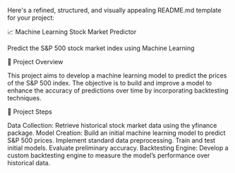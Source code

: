 Here's a refined, structured, and visually appealing README.md template for your project:

📈 Machine Learning Stock Market Predictor

Predict the S&P 500 stock market index using Machine Learning

📝 Project Overview

This project aims to develop a machine learning model to predict the prices of the S&P 500 index. The objective is to build and improve a model to enhance the accuracy of predictions over time by incorporating backtesting techniques.

🚀 Project Steps

Data Collection:
Retrieve historical stock market data using the yfinance package.
Model Creation:
Build an initial machine learning model to predict S&P 500 prices.
Implement standard data preprocessing.
Train and test initial models.
Evaluate preliminary accuracy.
Backtesting Engine:
Develop a custom backtesting engine to measure the model’s performance over historical data.
